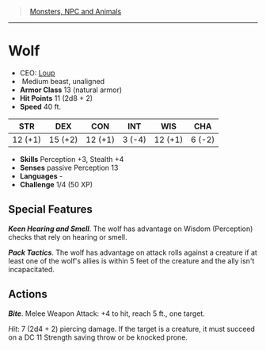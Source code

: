 ﻿---
!MonsterItem
Family: MonsterVO
Type: beast
Size: Medium
Alignment: unaligned
ArmorClass: 13 (natural armor)
HitPoints: 11 (2d8 + 2)
Speed: 40 ft.
Strength: 12 (+1)
Dexterity: 15 (+2)
Constitution: 12 (+1)
Intelligence: ' 3 (-4)'
Wisdom: 12 (+1)
Charisma: ' 6 (-2)'
Skills: Perception +3, Stealth +4
Senses: passive Perception 13
Languages: '-'
Challenge: 1/4 (50 XP)
Id: monsters_vo.md#wolf
ParentLink: monsters_vo.md#monsters-npc-and-animals
Name: Wolf
ParentName: Monsters, NPC and Animals
NameLevel: 1
AltName: '[Loup](hd_monsters_loup.md)'
Attributes:
  Name: Wolf
  Markdown: >+
    # <!--Name-->Wolf<!--/Name-->


    - CEO: <!--AltName-->[Loup](hd_monsters_loup.md)<!--/AltName-->

    -  <!--Size-->Medium<!--/Size--> <!--Type-->beast<!--/Type-->, <!--Alignment-->unaligned<!--/Alignment-->

    - **Armor Class** <!--ArmorClass-->13 (natural armor)<!--/ArmorClass-->

    - **Hit Points** <!--HitPoints-->11 (2d8 + 2)<!--/HitPoints-->

    - **Speed** <!--Speed-->40 ft.<!--/Speed-->


    |STR|DEX|CON|INT|WIS|CHA|

    |---|---|---|---|---|---|

    |<!--Strength-->12 (+1)<!--/Strength-->|<!--Dexterity-->15 (+2)<!--/Dexterity-->|<!--Constitution-->12 (+1)<!--/Constitution-->|<!--Intelligence--> 3 (-4)<!--/Intelligence-->|<!--Wisdom-->12 (+1)<!--/Wisdom-->|<!--Charisma--> 6 (-2)<!--/Charisma-->|


    - **Skills** <!--Skills-->Perception +3, Stealth +4<!--/Skills-->

    - **Senses** <!--Senses-->passive Perception 13<!--/Senses-->

    - **Languages** <!--Languages-->-<!--/Languages-->

    - **Challenge** <!--Challenge-->1/4 (50 XP)<!--/Challenge-->


    ## Special Features


    **_Keen Hearing and Smell_**. The wolf has advantage on Wisdom (Perception) checks that rely on hearing or smell.


    **_Pack Tactics_**. The wolf has advantage on attack rolls against a creature if at least one of the wolf's allies is within 5 feet of the creature and the ally isn't incapacitated.


    ## Actions


    **_Bite_**. Melee Weapon Attack: +4 to hit, reach 5 ft., one target.


    _Hit_: 7 (2d4 + 2) piercing damage. If the target is a creature, it must succeed on a DC 11 Strength saving throw or be knocked prone.

  AltName: '[Loup](hd_monsters_loup.md)'
  Size: Medium
  Type: beast
  Alignment: unaligned
  ArmorClass: 13 (natural armor)
  HitPoints: 11 (2d8 + 2)
  Speed: 40 ft.
  Strength: 12 (+1)
  Dexterity: 15 (+2)
  Constitution: 12 (+1)
  Intelligence: ' 3 (-4)'
  Wisdom: 12 (+1)
  Charisma: ' 6 (-2)'
  Skills: Perception +3, Stealth +4
  Senses: passive Perception 13
  Languages: '-'
  Challenge: 1/4 (50 XP)
AttributesDictionary: >+
  Name: Wolf

  Markdown: >+

    # <!--Name-->Wolf<!--/Name-->





    - CEO: <!--AltName-->[Loup](hd_monsters_loup.md)<!--/AltName-->



    -  <!--Size-->Medium<!--/Size--> <!--Type-->beast<!--/Type-->, <!--Alignment-->unaligned<!--/Alignment-->



    - **Armor Class** <!--ArmorClass-->13 (natural armor)<!--/ArmorClass-->



    - **Hit Points** <!--HitPoints-->11 (2d8 + 2)<!--/HitPoints-->



    - **Speed** <!--Speed-->40 ft.<!--/Speed-->





    |STR|DEX|CON|INT|WIS|CHA|



    |---|---|---|---|---|---|



    |<!--Strength-->12 (+1)<!--/Strength-->|<!--Dexterity-->15 (+2)<!--/Dexterity-->|<!--Constitution-->12 (+1)<!--/Constitution-->|<!--Intelligence--> 3 (-4)<!--/Intelligence-->|<!--Wisdom-->12 (+1)<!--/Wisdom-->|<!--Charisma--> 6 (-2)<!--/Charisma-->|





    - **Skills** <!--Skills-->Perception +3, Stealth +4<!--/Skills-->



    - **Senses** <!--Senses-->passive Perception 13<!--/Senses-->



    - **Languages** <!--Languages-->-<!--/Languages-->



    - **Challenge** <!--Challenge-->1/4 (50 XP)<!--/Challenge-->





    ## Special Features





    **_Keen Hearing and Smell_**. The wolf has advantage on Wisdom (Perception) checks that rely on hearing or smell.





    **_Pack Tactics_**. The wolf has advantage on attack rolls against a creature if at least one of the wolf's allies is within 5 feet of the creature and the ally isn't incapacitated.





    ## Actions





    **_Bite_**. Melee Weapon Attack: +4 to hit, reach 5 ft., one target.





    _Hit_: 7 (2d4 + 2) piercing damage. If the target is a creature, it must succeed on a DC 11 Strength saving throw or be knocked prone.



  AltName: '[Loup](hd_monsters_loup.md)'

  Size: Medium

  Type: beast

  Alignment: unaligned

  ArmorClass: 13 (natural armor)

  HitPoints: 11 (2d8 + 2)

  Speed: 40 ft.

  Strength: 12 (+1)

  Dexterity: 15 (+2)

  Constitution: 12 (+1)

  Intelligence: ' 3 (-4)'

  Wisdom: 12 (+1)

  Charisma: ' 6 (-2)'

  Skills: Perception +3, Stealth +4

  Senses: passive Perception 13

  Languages: '-'

  Challenge: 1/4 (50 XP)

---
> [Monsters, NPC and Animals](srd_monsters.md)

---

# Wolf

- CEO: [Loup](hd_monsters_loup.md)
-  Medium beast, unaligned
- **Armor Class** 13 (natural armor)
- **Hit Points** 11 (2d8 + 2)
- **Speed** 40 ft.

|STR|DEX|CON|INT|WIS|CHA|
|---|---|---|---|---|---|
|12 (+1)|15 (+2)|12 (+1)| 3 (-4)|12 (+1)| 6 (-2)|

- **Skills** Perception +3, Stealth +4
- **Senses** passive Perception 13
- **Languages** -
- **Challenge** 1/4 (50 XP)

## Special Features

**_Keen Hearing and Smell_**. The wolf has advantage on Wisdom (Perception) checks that rely on hearing or smell.

**_Pack Tactics_**. The wolf has advantage on attack rolls against a creature if at least one of the wolf's allies is within 5 feet of the creature and the ally isn't incapacitated.

## Actions

**_Bite_**. Melee Weapon Attack: +4 to hit, reach 5 ft., one target.

_Hit_: 7 (2d4 + 2) piercing damage. If the target is a creature, it must succeed on a DC 11 Strength saving throw or be knocked prone.

